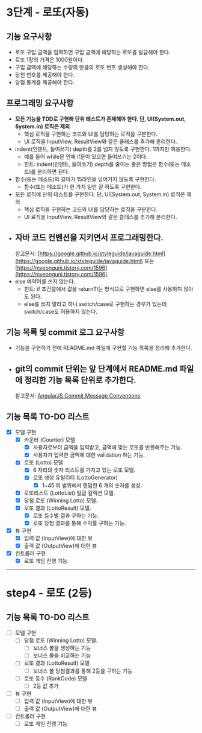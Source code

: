 # 3단계 - 로또(자동)

## 기능 요구사항

- 로또 구입 금액을 입력하면 구입 금액에 해당하는 로또를 발급해야 한다.
- 로또 1장의 가격은 1000원이다.
- 구입 금액에 해당하는 수량의 만큼의 로또 번호 생성해야 한다.
- 당천 번호를 제공해야 한다.
- 당첨 통계를 제공해야 한다.

## 프로그래밍 요구사항

- **모든 기능을 TDD로 구현해 단위 테스트가 존재해야 한다. 단, UI(System.out, System.in) 로직은 제외**
    - 핵심 로직을 구현하는 코드와 UI를 담당하는 로직을 구분한다.
    - UI 로직을 InputView, ResultView와 같은 클래스를 추가해 분리한다.
- indent(인덴트, 들여쓰기) depth를 2를 넘지 않도록 구현한다. 1까지만 허용한다.
    - 예를 들어 while문 안에 if문이 있으면 들여쓰기는 2이다.
    - 힌트: indent(인덴트, 들여쓰기) depth를 줄이는 좋은 방법은 함수(또는 메소드)를 분리하면 된다.
- 함수(또는 메소드)의 길이가 15라인을 넘어가지 않도록 구현한다.
    - 함수(또는 메소드)가 한 가지 일만 잘 하도록 구현한다.
- 모든 로직에 단위 테스트를 구현한다. 단, UI(System.out, System.in) 로직은 제외
    - 핵심 로직을 구현하는 코드와 UI를 담당하는 로직을 구분한다.
    - UI 로직을 InputView, ResultView와 같은 클래스를 추가해 분리한다.
- 자바 코드 컨벤션을 지키면서 프로그래밍한다.
  -
  참고문서: [https://google.github.io/styleguide/javaguide.html](https://google.github.io/styleguide/javaguide.html)
  또는 [https://myeonguni.tistory.com/1596](https://myeonguni.tistory.com/1596)
- else 예약어를 쓰지 않는다.
    - 힌트: if 조건절에서 값을 return하는 방식으로 구현하면 else를 사용하지 않아도 된다.
    - else를 쓰지 말라고 하니 switch/case로 구현하는 경우가 있는데 switch/case도 허용하지 않는다.

## 기능 목록 및 commit 로그 요구사항

- 기능을 구현하기 전에 README.md 파일에 구현할 기능 목록을 정리해 추가한다.
- git의 commit 단위는 앞 단계에서 README.md 파일에 정리한 기능 목록 단위로 추가한다.
  -
  참고문서: [AngularJS Commit Message Conventions](https://gist.github.com/stephenparish/9941e89d80e2bc58a153)

## 기능 목록 TO-DO 리스트

- [X] 모델 구현
    - [X] 카운터 (Counter) 모델
        - [X] 사용자로부터 금액을 입력받고, 금액에 맞는 로또를 반환해주는 기능.
        - [X] 사용자가 입력한 금액에 대한 validation 하는 기능.
    - [X] 로또 (Lotto) 모델
        - [X] 6 자리의 숫자 리스트를 가지고 있는 로또 모델.
        - [X] 로또 생성 유틸리티 (LottoGenerator)
            - [X] 1~45 의 범위에서 랜덤한 6 개의 숫자를 생성.
    - [X] 로또리스트 (LottoList) 일급 컬랙션 모델.
    - [X] 당첨 로또 (Winning Lotto) 모델.
    - [X] 로또 결과 (LottoResult) 모델.
        - [X] 로또 등수별 결과 구하는 기능.
        - [X] 로또 당첨 결과를 통해 수익률 구하는 기능.

- [X] 뷰 구현
    - [X] 입력 값 (InputView)에 대한 뷰
    - [X] 출력 값 (OutputView)에 대한 뷰

- [X] 컨트롤러 구현
    - [X] 로또 게임 진행 기능

--- 

# step4 - 로또 (2등)

## 기능 목록 TO-DO 리스트

- [ ] 모델 구현
    - [ ] 당첨 로또 (Winning Lotto) 모델.
        - [ ] 보너스 볼을 생성하는 기능
        - [ ] 보너스 볼을 비교하는 기능
    - [ ] 로또 결과 (LottoResult) 모델
        - [ ] 보너스 볼 당첨결과를 통해 2등을 구하는 기능
    - [ ] 로또 등수 (RankCode) 모델
        - [ ] 2등 값 추가
- [ ] 뷰 구현
    - [ ] 입력 값 (InputView)에 대한 뷰
    - [ ] 출력 값 (OutputView)에 대한 뷰
- [ ] 컨트롤러 구현
    - [ ] 로또 게임 진행 기능